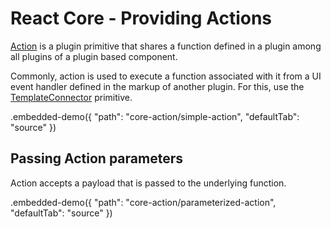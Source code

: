 # React Core - Providing Actions

[Action](../reference/action.md) is a plugin primitive that shares a function defined in a plugin among all plugins of a plugin based component.

Commonly, action is used to execute a function associated with it from a UI event handler defined in the markup of another plugin. For this, use the [TemplateConnector](../reference/template-connector.md) primitive.

.embedded-demo({ "path": "core-action/simple-action", "defaultTab": "source" })

## Passing Action parameters

Action accepts a payload that is passed to the underlying function.

.embedded-demo({ "path": "core-action/parameterized-action", "defaultTab": "source" })
